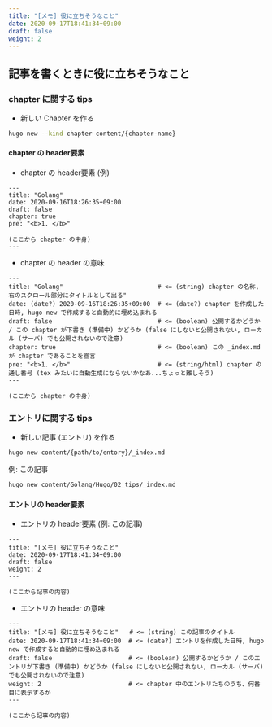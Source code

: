 ```yaml
---
title: "[メモ] 役に立ちそうなこと"
date: 2020-09-17T18:41:34+09:00
draft: false
weight: 2
---
```


## 記事を書くときに役に立ちそうなこと

### chapter に関する tips
* 新しい Chapter を作る
```sh
hugo new --kind chapter content/{chapter-name}
```


#### chapter の header要素
* chapter の header要素 (例)
```
---
title: "Golang"
date: 2020-09-16T18:26:35+09:00
draft: false
chapter: true
pre: "<b>1. </b>"

(ここから chapter の中身)
---
```


* chapter の header の意味
```
---
title: "Golang"                          # <= (string) chapter の名称, 右のスクロール部分にタイトルとして出る"
date: (date?) 2020-09-16T18:26:35+09:00  # <= (date?) chapter を作成した日時, hugo new で作成すると自動的に埋め込まれる
draft: false                             # <= (boolean) 公開するかどうか / この chapter が下書き (準備中) かどうか (false にしないと公開されない, ローカル (サーバ) でも公開されないので注意)
chapter: true                            # <= (boolean) この _index.md が chapter であることを宣言
pre: "<b>1. </b>"                        # <= (string/html) chapter の通し番号 (tex みたいに自動生成にならないかなあ...ちょっと難しそう)
---

(ここから chapter の中身)
```


### エントリに関する tips
* 新しい記事 (エントリ) を作る
```sh
hugo new content/{path/to/entory}/_index.md
```

例: この記事
```sh
hugo new content/Golang/Hugo/02_tips/_index.md
```

#### エントリの header要素
* エントリの header要素 (例: この記事)
```
---
title: "[メモ] 役に立ちそうなこと"
date: 2020-09-17T18:41:34+09:00
draft: false
weight: 2
---

(ここから記事の内容)
```


* エントリの header の意味
```
---
title: "[メモ] 役に立ちそうなこと"   # <= (string) この記事のタイトル
date: 2020-09-17T18:41:34+09:00  # <= (date?) エントリを作成した日時, hugo new で作成すると自動的に埋め込まれる
draft: false                     # <= (boolean) 公開するかどうか / このエントリが下書き (準備中) かどうか (false にしないと公開されない, ローカル (サーバ) でも公開されないので注意)
weight: 2                        # <= chapter 中のエントリたちのうち、何番目に表示するか
---

(ここから記事の内容)
```
